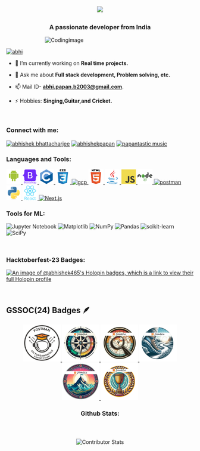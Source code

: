 <h1 align="center">
  <a href="https://git.io/typing-svg">
    <img src="https://readme-typing-svg.herokuapp.com/?lines=Hello,+There!+👋🏻;This+is+Abhishek....;Nice+to+meet+you!&center=true&size=30">
  </a>
</h1>

<h3 align="center">A passionate developer from India</h3>
<img align="right" alt="Codingimage" width="400" src="https://miro.medium.com/v2/resize:fit:1272/1*ZSVmWGcc1weENb0ShawWxw.gif">

<p align="left"> <img src="https://komarev.com/ghpvc/?username=Abhishek-465&label=Profile%20views&color=0e75b6&style=flat" alt="" /> </p>



<p align="left"> <a href="https://x.com/AbhiVibes_1432?t=cGfS9hladfPQGWgT2isPuw&s=09" target="blank"><img src="https://img.shields.io/twitter/follow/abhishek?logo=twitter&style=for-the-badge" alt="abhi" /></a> </p>

- 🔭 I’m currently working on **Real time projects.**

- 💬 Ask me about **Full stack development, Problem solving, etc.**

- 📫 Mail ID- **abhi.papan.b2003@gmail.com**.

- ⚡ Hobbies: **Singing,Guitar,and Cricket.**


<img src="https://www.animatedimages.org/data/media/562/animated-line-image-0111.gif" width="1000" height="2" />
<h3 align="left">Connect with me:</h3>
<p align="left">
<a href="https://fb.com/abhishek bhattacharjee" target="blank"><img align="center" src="https://raw.githubusercontent.com/rahuldkjain/github-profile-readme-generator/master/src/images/icons/Social/facebook.svg" alt="abhishek bhattacharjee" height="30" width="40" /></a>
<a href="https://instagram.com/abhishekpapan" target="blank"><img align="center" src="https://raw.githubusercontent.com/rahuldkjain/github-profile-readme-generator/master/src/images/icons/Social/instagram.svg" alt="abhishekpapan" height="30" width="40" /></a>
<a href="https://www.youtube.com/c/papantastic music" target="blank"><img align="center" src="https://raw.githubusercontent.com/rahuldkjain/github-profile-readme-generator/master/src/images/icons/Social/youtube.svg" alt="papantastic music" height="30" width="40" /></a>
</p>

<h3 align="left">Languages and Tools:</h3>
<p align="left"> <a href="https://developer.android.com" target="_blank" rel="noreferrer"> <img src="https://raw.githubusercontent.com/devicons/devicon/master/icons/android/android-original-wordmark.svg" alt="android" width="40" height="40"/> </a> <a href="https://getbootstrap.com" target="_blank" rel="noreferrer"> <img src="https://raw.githubusercontent.com/devicons/devicon/master/icons/bootstrap/bootstrap-plain-wordmark.svg" alt="bootstrap" width="40" height="40"/> </a> <a href="https://www.cprogramming.com/" target="_blank" rel="noreferrer"> <img src="https://raw.githubusercontent.com/devicons/devicon/master/icons/c/c-original.svg" alt="c" width="40" height="40"/>  
  <a href="https://www.w3schools.com/css/" target="_blank" rel="noreferrer"> <img src="https://raw.githubusercontent.com/devicons/devicon/master/icons/css3/css3-original-wordmark.svg" alt="css3" width="40" height="40"/> </a> <a href="https://cloud.google.com" target="_blank" rel="noreferrer"> <img src="https://www.vectorlogo.zone/logos/google_cloud/google_cloud-icon.svg" alt="gcp" width="40" height="40"/> </a> <a href="https://www.w3.org/html/" target="_blank" rel="noreferrer"> <img src="https://raw.githubusercontent.com/devicons/devicon/master/icons/html5/html5-original-wordmark.svg" alt="html5" width="40" height="40"/> </a> <a href="https://www.java.com" target="_blank" rel="noreferrer"> <img src="https://raw.githubusercontent.com/devicons/devicon/master/icons/java/java-original.svg" alt="java" width="40" height="40"/> </a> <a href="https://developer.mozilla.org/en-US/docs/Web/JavaScript" target="_blank" rel="noreferrer"> <img src="https://raw.githubusercontent.com/devicons/devicon/master/icons/javascript/javascript-original.svg" alt="javascript" width="40" height="40"/> </a> <a href="https://nodejs.org" target="_blank" rel="noreferrer"> <img src="https://raw.githubusercontent.com/devicons/devicon/master/icons/nodejs/nodejs-original-wordmark.svg" alt="nodejs" width="40" height="40"/> </a> <a href="https://postman.com" target="_blank" rel="noreferrer"> <img src="https://www.vectorlogo.zone/logos/getpostman/getpostman-icon.svg" alt="postman" width="40" height="40"/> </a> <a href="https://www.python.org" target="_blank" rel="noreferrer"> <img src="https://raw.githubusercontent.com/devicons/devicon/master/icons/python/python-original.svg" alt="python" width="40" height="40"/> </a> <a href="https://reactjs.org/" target="_blank" rel="noreferrer"> <img src="https://raw.githubusercontent.com/devicons/devicon/master/icons/react/react-original-wordmark.svg" alt="react" width="40" height="40"/> </a>
<a href="https://nextjs.org/docs" target="_blank" rel="noopener noreferrer">
  <img src="https://nextjs.org/static/favicon/favicon-32x32.png" alt="Next.js" />
</a>

</p>

<h3 align="left">Tools for ML:</h3>
  
![Jupyter Notebook](https://img.shields.io/badge/jupyter-%23FA0F00.svg?style=for-the-badge&logo=jupyter&logoColor=white) 
  ![Matplotlib](https://img.shields.io/badge/Matplotlib-%23ffffff.svg?style=for-the-badge&logo=Matplotlib&logoColor=black) ![NumPy](https://img.shields.io/badge/numpy-%23013243.svg?style=for-the-badge&logo=numpy&logoColor=white) ![Pandas](https://img.shields.io/badge/pandas-%23150458.svg?style=for-the-badge&logo=pandas&logoColor=white) ![scikit-learn](https://img.shields.io/badge/scikit--learn-%23F7931E.svg?style=for-the-badge&logo=scikit-learn&logoColor=white) ![SciPy](https://img.shields.io/badge/SciPy-%230C55A5.svg?style=for-the-badge&logo=scipy&logoColor=%white) 

  <img src="https://www.animatedimages.org/data/media/562/animated-line-image-0111.gif" width="1000" height="2" />

<br>
<h3 align="left">Hacktoberfest-23 Badges:</h3>

[![An image of @abhishek465's Holopin badges, which is a link to view their full Holopin profile](https://holopin.me/abhishek465)](https://holopin.io/@abhishek465)

<br>

## GSSOC(24) Badges 🪶
<div style='display:flex; align-items:center; gap: 10px;' align='center'><a href="https://gssoc.girlscript.tech/leaderboard">
<img src="https://raw.githubusercontent.com/girlscript/gssoc-website-new/main/public/badges/postman.png" width="100px" height="100px" />
  <img src="https://github.com/girlscript/gssoc-website-new/blob/main/public/badges/1.png" width="100px" height="100px" />
  <img src="https://github.com/girlscript/gssoc-website-new/blob/main/public/badges/2.png" width="100px" height="100px" />
  <img src="https://github.com/girlscript/gssoc-website-new/blob/main/public/badges/3.png" width="100px" height="100px" />
  <img src="https://github.com/girlscript/gssoc-website-new/blob/main/public/badges/4.png" width="100px" height="100px" />
  <img src="https://github.com/girlscript/gssoc-website-new/blob/main/public/badges/5.png" width="100px" height="100px" />
  </a>
</div>

<h3 align="center">Github Stats:</h3>

<p align="center">
  <img src="https://github-readme-stats.vercel.app/api/top-langs?username=Abhishek-465&show_icons=true&locale=en&layout=compact&theme=tokyonight" alt="" style="display: block; margin: auto;" />
</p>

<p align="center">
  <img src="https://github-readme-stats.vercel.app/api?username=Abhishek-465&show=prs_merged&theme=tokyonight" alt="" style="display: block; margin: auto;" />
</p>

<p align="center">
  <img src="https://github-readme-streak-stats.herokuapp.com/?user=Abhishek-465&theme=black-ice&hide_border=true&stroke=0000&background=060A0CD" alt="" style="display: block; margin: auto;" />
</p>

<p align="center"><img src="https://github-contributor-stats.vercel.app/api?username=Abhishek-465&limit=5&theme=radical&combine_all_yearly_contributions=true" alt="Contributor Stats" /></p>

<p align="center"  style="display: block; margin: auto;">
  
<img src="https://leetcard.jacoblin.cool/abhishekbhattacharjee12345" alt="" style="display: block; margin: auto;" />

</p>


